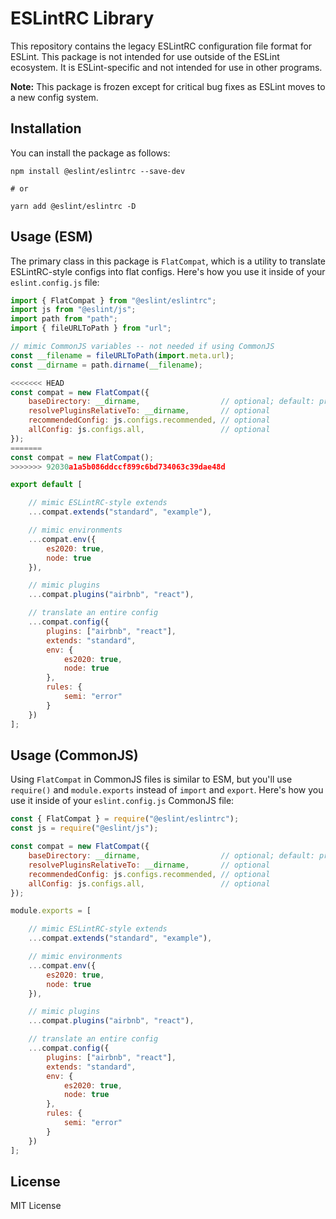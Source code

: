# ESLintRC Library

This repository contains the legacy ESLintRC configuration file format for ESLint. This package is not intended for use outside of the ESLint ecosystem. It is ESLint-specific and not intended for use in other programs.

**Note:** This package is frozen except for critical bug fixes as ESLint moves to a new config system.

## Installation

You can install the package as follows:

```
npm install @eslint/eslintrc --save-dev

# or

yarn add @eslint/eslintrc -D
```

## Usage (ESM)

The primary class in this package is `FlatCompat`, which is a utility to translate ESLintRC-style configs into flat configs. Here's how you use it inside of your `eslint.config.js` file:

```js
import { FlatCompat } from "@eslint/eslintrc";
import js from "@eslint/js";
import path from "path";
import { fileURLToPath } from "url";

// mimic CommonJS variables -- not needed if using CommonJS
const __filename = fileURLToPath(import.meta.url);
const __dirname = path.dirname(__filename);

<<<<<<< HEAD
const compat = new FlatCompat({
    baseDirectory: __dirname,                  // optional; default: process.cwd()
    resolvePluginsRelativeTo: __dirname,       // optional
    recommendedConfig: js.configs.recommended, // optional
    allConfig: js.configs.all,                 // optional
});
=======
const compat = new FlatCompat();
>>>>>>> 92030a1a5b086ddccf899c6bd734063c39dae48d

export default [

    // mimic ESLintRC-style extends
    ...compat.extends("standard", "example"),

    // mimic environments
    ...compat.env({
        es2020: true,
        node: true
    }),

    // mimic plugins
    ...compat.plugins("airbnb", "react"),

    // translate an entire config
    ...compat.config({
        plugins: ["airbnb", "react"],
        extends: "standard",
        env: {
            es2020: true,
            node: true
        },
        rules: {
            semi: "error"
        }
    })
];
```

## Usage (CommonJS)

Using `FlatCompat` in CommonJS files is similar to ESM, but you'll use `require()` and `module.exports` instead of `import` and `export`. Here's how you use it inside of your `eslint.config.js` CommonJS file:

```js
const { FlatCompat } = require("@eslint/eslintrc");
const js = require("@eslint/js");

const compat = new FlatCompat({
    baseDirectory: __dirname,                  // optional; default: process.cwd()
    resolvePluginsRelativeTo: __dirname,       // optional
    recommendedConfig: js.configs.recommended, // optional
    allConfig: js.configs.all,                 // optional
});

module.exports = [

    // mimic ESLintRC-style extends
    ...compat.extends("standard", "example"),

    // mimic environments
    ...compat.env({
        es2020: true,
        node: true
    }),

    // mimic plugins
    ...compat.plugins("airbnb", "react"),

    // translate an entire config
    ...compat.config({
        plugins: ["airbnb", "react"],
        extends: "standard",
        env: {
            es2020: true,
            node: true
        },
        rules: {
            semi: "error"
        }
    })
];
```

## License

MIT License

